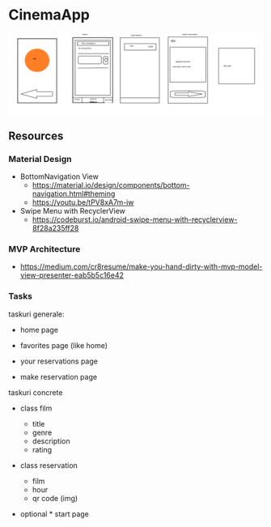 # CinemaApp

<img src="captures/design.png">

## Resources
### Material Design
- BottomNavigation View
    - https://material.io/design/components/bottom-navigation.html#theming
    - https://youtu.be/tPV8xA7m-iw
- Swipe Menu with RecyclerView
    - https://codeburst.io/android-swipe-menu-with-recyclerview-8f28a235ff28    

### MVP Architecture
- https://medium.com/cr8resume/make-you-hand-dirty-with-mvp-model-view-presenter-eab5b5c16e42



### Tasks
taskuri generale:

- home page
- favorites page (like home)

- your reservations page

- make reservation page

taskuri concrete
- class film
    + title
    + genre
    + description
    + rating

- class reservation 
    + film
    + hour
    + qr code (img)







- optional * start page
